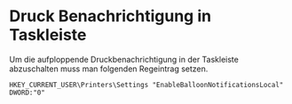 # Druck Benachrichtigung in Taskleiste

Um die aufploppende Druckbenachrichtigung in der Taskleiste abzuschalten muss man folgenden Regeintrag setzen.

```
HKEY_CURRENT_USER\Printers\Settings "EnableBalloonNotificationsLocal" DWORD:"0"
```